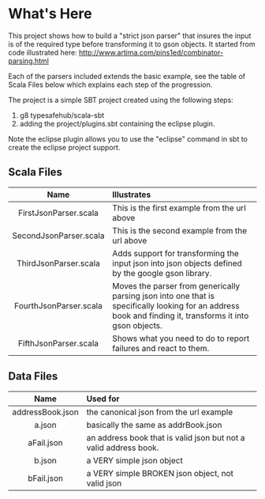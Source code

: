 What's Here
===========
This project shows how to build a "strict json parser" that insures
the input is of the required type before transforming it to gson
objects. It started from code illustrated here: 
     http://www.artima.com/pins1ed/combinator-parsing.html

Each of the parsers included extends the basic example, see the table 
of Scala Files below which explains each step of the progression. 

The project is a simple SBT project created using the following steps:
  1. g8 typesafehub/scala-sbt
  2. adding the project/plugins.sbt containing the eclipse plugin. 

Note the eclipse plugin allows you to use the "eclipse" command in sbt
to create the eclipse project support. 

Scala Files
-----------

|         Name          | Illustrates                                 |
|:---------------------:|:--------------------------------------------|
|FirstJsonParser.scala  |This is the first example from the url above |
|SecondJsonParser.scala |This is the second example from the url above|
|ThirdJsonParser.scala  |Adds support for transforming the input json into json objects defined by the google gson library.                                      |                                     
|FourthJsonParser.scala |Moves the parser from generically parsing json into one that is specifically looking for an address book and finding it, transforms it into gson objects.   |             
|FifthJsonParser.scala  |Shows what you need to do to report failures and react to them. |                           

Data Files
----------
|        Name     | Used for                                            |
|:---------------:|:----------------------------------------------------|
|addressBook.json | the canonical json from the url example             |
|a.json           | basically the same as addrBook.json                 |
|aFail.json       | an address book that is valid json but not a valid address  book. |
|b.json           | a VERY simple json object                           |
|bFail.json       | a VERY simple BROKEN json object, not valid json    |

